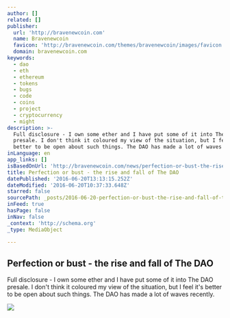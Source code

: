 ```yaml
---
author: []
related: []
publisher:
  url: 'http://bravenewcoin.com'
  name: Bravenewcoin
  favicon: 'http://bravenewcoin.com/themes/bravenewcoin/images/favicon.ico'
  domain: bravenewcoin.com
keywords:
  - dao
  - eth
  - ethereum
  - tokens
  - bugs
  - code
  - coins
  - project
  - cryptocurrency
  - might
description: >-
  Full disclosure - I own some ether and I have put some of it into The DAO
  presale. I don't think it coloured my view of the situation, but I feel it's
  better to be open about such things. The DAO has made a lot of waves recently.
inLanguage: en
app_links: []
isBasedOnUrl: 'http://bravenewcoin.com/news/perfection-or-bust-the-rise-and-fall-of-the-dao/'
title: Perfection or bust - the rise and fall of The DAO
datePublished: '2016-06-20T13:13:15.252Z'
dateModified: '2016-06-20T10:37:33.648Z'
starred: false
sourcePath: _posts/2016-06-20-perfection-or-bust-the-rise-and-fall-of-the-dao.md
inFeed: true
hasPage: false
inNav: false
_context: 'http://schema.org'
_type: MediaObject

---
```

<article style=""><h1>Perfection or bust - the rise and fall of The DAO</h1><p>Full disclosure - I own some ether and I have put some of it into The DAO presale. I don't think it coloured my view of the situation, but I feel it's better to be open about such things. The DAO has made a lot of waves recently.</p><img src="http://bravenewcoin.com/assets/Uploads/_resampled/CroppedImage400400-softwarebug-480-336.jpg" /></article>